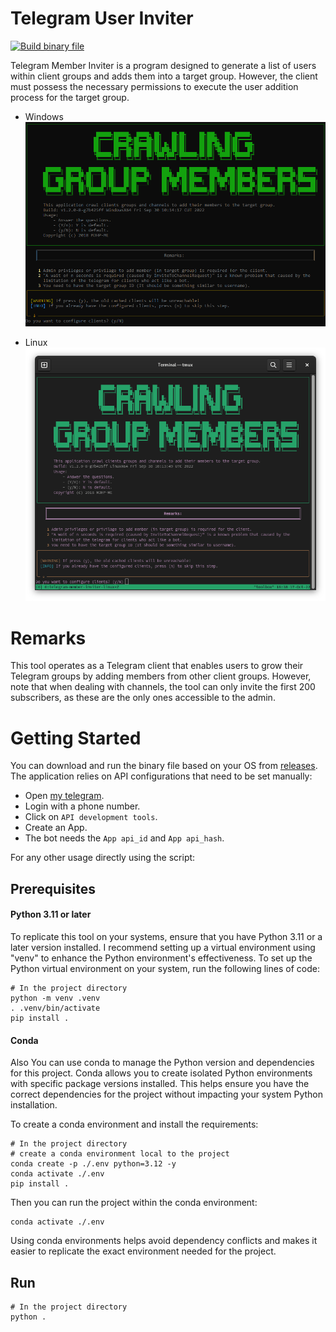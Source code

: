 # Telegram User Inviter

[![Build binary file](https://github.com/mjavadhpour/telegram-member-inviter/actions/workflows/build.yml/badge.svg)](https://github.com/mjavadhpour/telegram-member-inviter/actions/workflows/build.yml)

Telegram Member Inviter is a program designed to generate a list of users within client groups and adds them into a target group. However, the client must possess the necessary permissions to execute the user addition process for the target group.

- Windows
![Terminal Screenshot](/assets/images/next.windows.png)

- Linux
![Terminal Screenshot](/assets/images/next.linux.png)

# Remarks
This tool operates as a Telegram client that enables users to grow their Telegram groups by adding members from other client groups. However, note that when dealing with channels, the tool can only invite the first 200 subscribers, as these are the only ones accessible to the admin.

# Getting Started
You can download and run the binary file based on your OS from [releases](https://github.com/mjavadhpour/telegram-member-inviter/releases/latest).
The application relies on API configurations that need to be set manually:
- Open [my telegram](https://my.telegram.org/).
- Login with a phone number.
- Click on `API development tools`.
- Create an App.
- The bot needs the `App api_id` and `App api_hash`.

For any other usage directly using the script:
## Prerequisites

#### Python 3.11 or later
To replicate this tool on your systems, ensure that you have Python 3.11 or a later version installed. I recommend setting up a virtual environment using "venv" to enhance the Python environment's effectiveness.
To set up the Python virtual environment on your system, run the following lines of code:
```shell
# In the project directory
python -m venv .venv
. .venv/bin/activate 
pip install .
```

#### Conda
Also You can use conda to manage the Python version and dependencies for this project. Conda allows you to create isolated Python environments with specific package versions installed. This helps ensure you have the correct dependencies for the project without impacting your system Python installation.

To create a conda environment and install the requirements:

```shell
# In the project directory
# create a conda environment local to the project
conda create -p ./.env python=3.12 -y
conda activate ./.env
pip install .
```
Then you can run the project within the conda environment:

```shell
conda activate ./.env
```
Using conda environments helps avoid dependency conflicts and makes it easier to replicate the exact environment needed for the project.

## Run
```shell
# In the project directory
python .
```
